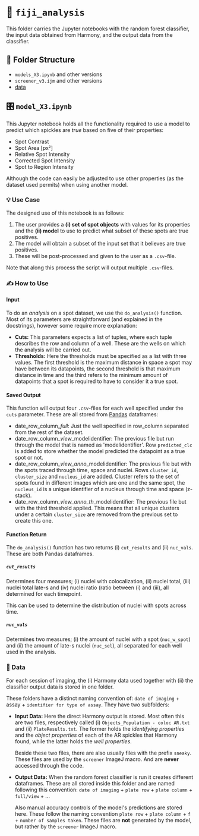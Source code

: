 # :microscope: `fiji_analysis`
This folder carries the Jupyter notebooks with the random forest classifier, the input data obtained from Harmony, and the output data from the classifier.

## 📁 Folder Structure
- `models_X3.ipynb` and other versions
- `screener_v3.ijm` and other versions
- [data](https://github.com/niightingale/bep_tools/tree/main/fiji_analysis#-data)

## 🎛 `model_X3.ipynb`
This Jupyter notebook holds all the functionality required to use a model to predict which spickles are *true* based on five of their properties:
 - Spot Contrast
 - Spot Area [px²]
 - Relative Spot Intensity
 - Corrected Spot Intensity
 - Spot to Region Intensity

Although the code can easily be adjusted to use other properties (as the dataset used permits) when using another model.

### 💡 Use Case
The designed use of this notebook is as follows:
1. The user provides a **(i) set of spot objects** with values for its properties and the **(ii) model** to use to predict what subset of these spots are true positives.
2. The model will obtain a subset of the input set that it believes are true positives. 
3. These will be post-processed and given to the user as a `.csv`-file.

Note that along this process the script will output multiple `.csv`-files.

### ✍️ How to Use
#### Input
To do an *analysis* on a spot dataset, we use the `do_analysis()` function. Most of its parameters are straightforward (and explained in the docstrings), however some require more explanation:
- **Cuts:** This parameters expects a list of tuples, where each tuple describes the row and column of a well. These are the wells on which the analysis will be carried out.
- **Thresholds:** Here the thresholds must be specified as a list with three values. The first threshold is the maximum distance in space a spot may have between its datapoints, the second threshold is that maximum distance in time and the third refers to the minimum amount of datapoints that a spot is required to have to consider it a true spot.

#### Saved Output
This function will output four `.csv`-files for each well specified under the `cuts` parameter. These are all stored from [Pandas](https://pandas.pydata.org/) dataframes:
- date_row_column_*full*: Just the well specified in row_column separated from the rest of the dataset.
- date_row_column_*view*_modelidentifier: The previous file but run through the model that is named as 'modelidentifier'. Row `predicted_clc` is added to store whether the model predicted the datapoint as a true spot or not.
- date_row_column_*view_anno*_modelidentifier: The previous file but with the spots traced through time, space and nuclei. Rows `cluster_id`, `cluster_size` and `nucleus_id` are added. Cluster refers to the set of spots found in different images which are one and the same spot, the `nucleus_id` is a unique identifier of a nucleus through time and space (z-stack).
- date_row_column_*view_anno_th*_modelidentifier: The previous file but with the third threshold applied. This means that all unique clusters under a certain `cluster_size` are removed from the previous set to create this one.

#### Function Return
The `do_analysis()` function has two returns (i) `cut_results` and (ii) `nuc_vals`. These are both Pandas dataframes.

##### `cut_results`
Determines four measures; (i) nuclei with colocalization, (ii) nuclei total, (iii) nuclei total late-s and (iv) nuclei ratio (ratio between (i) and (iii), all determined for each timepoint.

This can be used to determine the distribution of nuclei with spots across time.

##### `nuc_vals`
Determines two measures; (i) the amount of nuclei with a spot (`nuc_w_spot`) and (ii) the amount of late-s nuclei (`nuc_sel`), all separated for each well used in the analysis.

### 💽 Data
For each session of imaging, the (i) Harmony data used together with (ii) the classifier output data is stored in one folder. 

These folders have a distinct naming convention of: `date of imaging` + assay + `identifier for type of assay`. They have two subfolders:
- **Input Data:** Here the direct Harmony output is stored. Most often this are two files, respectively called (i) `Objects_Population - coloc AR.txt` and (ii) `PlateResults.txt`. The former holds the *identifying properties* and the *object properties* of each of the AR spickles that Harmony found, while the latter holds the *well properties*.

  Beside these two files, there are also usually files with the prefix `sneaky`. These files are used by the `screener` ImageJ macro. And are **never** accessed through the code. 
- **Output Data:** When the random forest classifier is run it creates different dataframes. These are all stored inside this folder and are named following this convention: `date of imaging` + `plate row` + `plate column` + `full/view` + ... 

  Also manual accuracy controls of the model's predictions are stored here. These follow the naming convention `plate row` + `plate column` + `f` + `number of samples taken`. These files are **not** generated by the model, but rather by the `screener` ImageJ macro.
